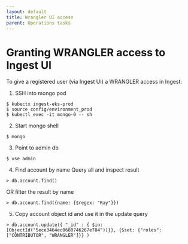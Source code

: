 ```yaml
---
layout: default
title: Wrangler UI access
parent: Operations tasks
---
```


# Granting WRANGLER access to Ingest UI

To give a registered user (via Ingest UI) a WRANGLER access in Ingest:

1. SSH into mongo pod 
```
$ kubectx ingest-eks-prod
$ source config/environment_prod
$ kubectl exec -it mongo-0 -- sh
```
2. Start mongo shell
```
$ mongo
```
3. Point to admin db
```
$ use admin
```
4. Find account by name
Query all and inspect result
```
> db.account.find()
```
OR filter the result by name
```
> db.account.find({name: {$regex: "Ray"}})
```
5. Copy account object id and use it in the update query
```
> db.account.update({ "_id" : { $in:[ObjectId("5ece3464ec0680746267e784")]}}, {$set: {"roles": ["CONTRIBUTOR", "WRANGLER"]}} )
```
